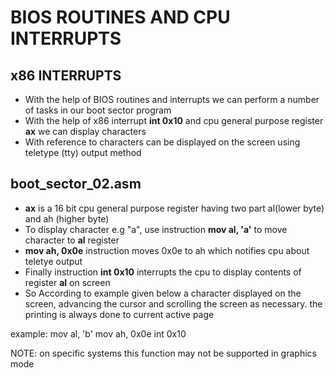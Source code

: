 # BIOS ROUTINES AND CPU INTERRUPTS

## x86 INTERRUPTS
- With the help of BIOS routines and interrupts we can perform a number of tasks in our boot sector program
- With the help of x86 interrupt **int 0x10** and cpu general purpose register **ax** we can display
  characters
- With reference to [](http://www.ablmcc.edu.hk/~scy/CIT/8086_bios_and_dos_interrupts.htm#int10h_0Eh)
  characters can be displayed on the screen using teletype (tty) output method

## boot_sector_02.asm
- **ax** is a 16 bit cpu general purpose register having two part al(lower byte) and ah (higher byte)
- To display character e.g "a", use instruction **mov al, 'a'** to move character to **al** register
- **mov ah, 0x0e** instruction moves 0x0e to ah which notifies cpu about teletye output
- Finally instruction **int 0x10** interrupts the cpu to display contents of register **al** on screen
- So According to example given below a character displayed on the screen, advancing the cursor and
  scrolling the screen as necessary. the printing is always done to current active page

example:
		mov al, 'b'
		mov ah, 0x0e
		int 0x10

NOTE: on specific systems this function may not be supported in graphics mode
